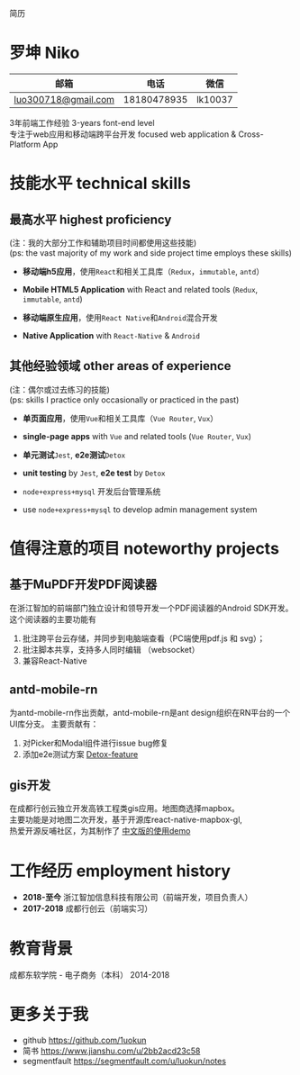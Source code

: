 简历

# 罗坤 Niko


|邮箱|电话|微信|
|----|----|----|
|luo300718@gmail.com|18180478935|lk10037|

3年前端工作经验 3-years font-end level  <br/>
专注于web应用和移动端跨平台开发 focused web application & Cross-Platform App


# 技能水平 technical skills

## 最高水平 highest proficiency
(注：我的大部分工作和辅助项目时间都使用这些技能)<br/>
(ps: the vast majority of my work and side project time employs these skills)

 - **移动端h5应用**，使用`React`和相关工具库（`Redux`，`immutable`, `antd`）
 - **Mobile HTML5 Application** with React and related tools (`Redux`, `immutable`, `antd`)

 - **移动端原生应用**，使用`React Native`和`Android`混合开发  
 - **Native Application** with `React-Native` & `Android`

## 其他经验领域 other areas of experience
(注：偶尔或过去练习的技能)<br/>
(ps: skills I practice only occasionally or practiced in the past)

 - **单页面应用**，使用`Vue`和相关工具库（`Vue Router`, `Vux`）
 - **single-page apps** with `Vue` and related tools (`Vue Router`, `Vux`)

 - **单元测试**`Jest`, **e2e测试**`Detox ` 
 - **unit testing** by `Jest`, **e2e test** by `Detox`

 - `node+express+mysql` 开发后台管理系统
 - use `node+express+mysql` to develop admin management system

# 值得注意的项目 noteworthy projects

## 基于MuPDF开发PDF阅读器
在浙江智加的前端部门独立设计和领导开发一个PDF阅读器的Android SDK开发。<br/>
这个阅读器的主要功能有 <br/>
 1. 批注跨平台云存储，并同步到电脑端查看（PC端使用pdf.js 和 svg）；
 2. 批注脚本共享，支持多人同时编辑 （websocket）
 3. 兼容React-Native

## antd-mobile-rn
为antd-mobile-rn作出贡献，antd-mobile-rn是ant design组织在RN平台的一个UI库分支。
主要贡献有：<br/>
 1. 对Picker和Modal组件进行issue bug修复
 2. 添加e2e测试方案 [Detox-feature](https://github.com/ant-design/ant-design-mobile-rn/pull/778#issuecomment-607599827)

## gis开发
在成都行创云独立开发高铁工程类gis应用。地图商选择mapbox。<br/>
主要功能是对地图二次开发，基于开源库react-native-mapbox-gl,<br/>
热爱开源反哺社区，为其制作了 [中文版的使用demo](https://github.com/1uokun/react-native-mapbox-demo)


# 工作经历 employment history
 - **2018-至今** 浙江智加信息科技有限公司（前端开发，项目负责人）<br/>
 - **2017-2018** 成都行创云（前端实习）

# 教育背景
成都东软学院 - 电子商务（本科） 2014-2018

# 更多关于我
 - github https://github.com/1uokun
 - 简书 https://www.jianshu.com/u/2bb2acd23c58
 - segmentfault https://segmentfault.com/u/luokun/notes
